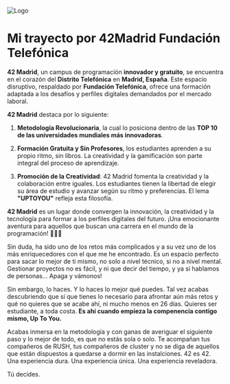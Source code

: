 ![Logo](https://www.42madrid.com/wp-content/uploads/2020/05/42-Madrid-Quiz-1366x621.jpg)
# Mi trayecto por 42Madrid Fundación Telefónica

**42 Madrid**, un campus de programación **innovador y gratuito**, se encuentra en el corazón del **Distrito Telefónica** en **Madrid, España**.
Este espacio disruptivo, respaldado por **Fundación Telefónica**, ofrece una formación adaptada a los desafíos y perfiles digitales demandados por el mercado laboral.

**42 Madrid** destaca por lo siguiente:

1. **Metodología Revolucionaria**, la cual lo posiciona dentro de las **TOP 10 de las universidades mundiales más innovadoras**.

2. **Formación Gratuita y Sin Profesores**, los estudiantes aprenden a su propio ritmo, sin libros.
La creatividad y la gamificación son parte integral del proceso de aprendizaje.

3. **Promoción de la Creatividad**: 42 Madrid fomenta la creatividad y la colaboración entre iguales.
Los estudiantes tienen la libertad de elegir su área de estudio y avanzar según su ritmo y preferencias.
El lema **"UPTOYOU"** refleja esta filosofía.

**42 Madrid** es un lugar donde convergen la innovación, la creatividad y la tecnología para formar a los perfiles digitales del futuro.
¡Una emocionante aventura para aquellos que buscan una carrera en el mundo de la programación! 🚀👩‍💻

Sin duda, ha sido uno de los retos más complicados y a su vez uno de los más enriquecedores con el que me he encontrado.
Es un espacio perfecto para sacar lo mejor de ti mismo, no solo a nivel técnico, si no a nivel mental.
Gestionar proyectos no es fácil, y ni que decir del tiempo, y ya si hablamos de personas... 
Apaga y vámonos!

Sin embargo, lo haces. Y lo haces lo mejor qué puedes.
Tal vez acabas descubriendo que sí que tienes lo necesario para afrontar aún más retos y qué no quieres que se acabe ahí, ni mucho menos en 26 días.
Quieres ser estudiante, a toda costa.
**Es ahí cuando empieza la compenencia contigo mismo, Up To You.**

Acabas inmersa en la metodología y con ganas de averiguar el siguiente paso y lo mejor de todo, es que no estás sola o solo. Te acompañan tus compañeros de RUSH, tus compañeros de cluster y no se diga de aquellos que están dispuestos a quedarse a dormir en las instalciones.
42 es 42.
Una experiencia dura.
Una experiencia única.
Una experiencia reveladora.

Tú decides.

